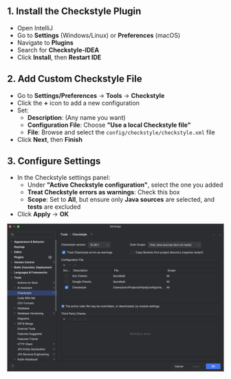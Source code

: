 
## 1. Install the Checkstyle Plugin
- Open IntelliJ
- Go to **Settings** (Windows/Linux) or **Preferences** (macOS)
- Navigate to **Plugins**
- Search for **Checkstyle-IDEA**
- Click **Install**, then **Restart IDE**

## 2. Add Custom Checkstyle File
- Go to **Settings/Preferences** → **Tools** → **Checkstyle**
- Click the **+** icon to add a new configuration
- Set:
    - **Description**: (Any name you want)
    - **Configuration File**: Choose **"Use a local Checkstyle file"**
    - **File**: Browse and select the `config/checkstyle/checkstyle.xml` file
- Click **Next**, then **Finish**

## 3. Configure Settings
- In the Checkstyle settings panel:
    - Under **"Active Checkstyle configuration"**, select the one you added
    - **Treat Checkstyle errors as warnings**: Check this box
    - **Scope**: Set to **All**, but ensure only **Java sources** are selected, and **tests** are excluded
- Click **Apply** → **OK**

![](images/intellij-checkstyle-plugin.png)
